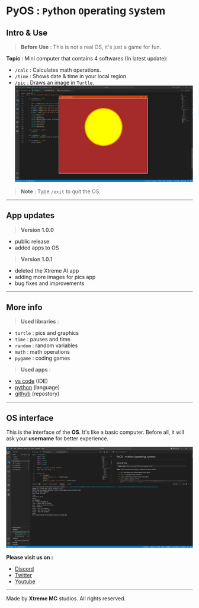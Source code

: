 # PyOS : `Py`thon `O`perating `S`ystem

## Intro & Use

>**Before Use** : This is not a real OS, it's just a game for fun.

**Topic** : Mini computer that contains 4 softwares (In latest update):

* `/calc` : Calculates math operations.
* `/time` : Shows date & time in your local region.
* `/pic` : Draws an image in `Turtle`.
![Circle](files/Turtle.PNG)

>**Note** : Type `/exit` to quit the OS.

***

## App updates

> **Version 1.0.0**

* public release
* added apps to OS

> **Version 1.0.1**

* deleted the Xtreme AI app
* adding more images for pics app
* bug fixes and improvements

***

## More info

>**Used libraries** :  

* `turtle` : pics and graphics
* `time` : pauses and time
* `random` : random variables
* `math` : math operations
* `pygame` : coding games

>**Used apps** :

* [vs code]('https://vscode.dev') (IDE)
* [python]('https://python.org') (language)
* [github]('https://github.com') (repostory)

***

## OS interface

This is the interface of the **OS**. It's like a basic computer. Before all, it will ask your **username** for better experience.

![Run](files/Terminal.PNG)

**Please visit us on :**

* [Discord]('https://discord.gg/jccvsn6baM')
* [Twitter]('https://twitter.com/Yassine_XT8661')
* [Youtube]('https://https://www.youtube.com/channel/UCCun9bwltbZahRLqyU2ce3Q')

***

Made by **Xtreme MC** studios. All rights reserved.

